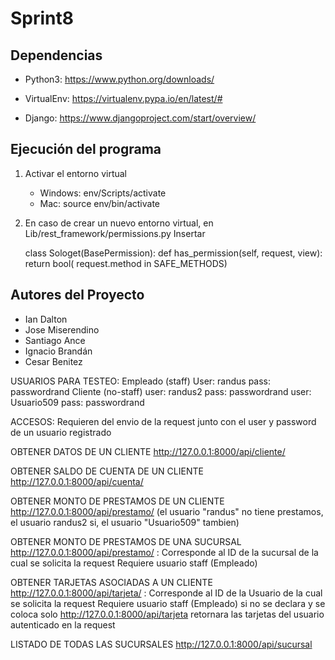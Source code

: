 # Sprint8

## Dependencias

- Python3: https://www.python.org/downloads/

- VirtualEnv: https://virtualenv.pypa.io/en/latest/#

- Django: https://www.djangoproject.com/start/overview/

## Ejecución del programa

1. Activar el entorno virtual
    -   Windows: env/Scripts/activate
    -   Mac: source env/bin/activate
2. En caso de crear un nuevo entorno virtual, en Lib/rest_framework/permissions.py
   Insertar 
   
   class Sologet(BasePermission):
    def has_permission(self, request, view):
        return bool(
            request.method in SAFE_METHODS)
            
## Autores del Proyecto

- Ian Dalton
- Jose Miserendino
- Santiago Ance
- Ignacio Brandán
- Cesar Benitez

USUARIOS PARA TESTEO:
Empleado (staff)
User: randus
pass: passwordrand
Cliente (no-staff)
user: randus2
pass: passwordrand
user: Usuario509
pass: passwordrand

ACCESOS: Requieren del envio de la request junto con el user y password de un usuario registrado

OBTENER DATOS DE UN CLIENTE
http://127.0.0.1:8000/api/cliente/

OBTENER SALDO DE CUENTA DE UN CLIENTE
http://127.0.0.1:8000/api/cuenta/

OBTENER MONTO DE PRESTAMOS DE UN CLIENTE
http://127.0.0.1:8000/api/prestamo/
(el usuario "randus" no tiene prestamos, el usuario randus2 si, el usuario "Usuario509" tambien)

OBTENER MONTO DE PRESTAMOS DE UNA SUCURSAL
http://127.0.0.1:8000/api/prestamo/<PK>
<PK>: Corresponde al ID de la sucursal de la cual se solicita la request
Requiere usuario staff (Empleado)

OBTENER TARJETAS ASOCIADAS A UN CLIENTE
http://127.0.0.1:8000/api/tarjeta/<PK>
<PK>: Corresponde al ID de la Usuario de la cual se solicita la request
Requiere usuario staff (Empleado)
si no se declara <PK> y se coloca solo
http://127.0.0.1:8000/api/tarjeta
retornara las tarjetas del usuario autenticado en la request

LISTADO DE TODAS LAS SUCURSALES
http://127.0.0.1:8000/api/sucursal
